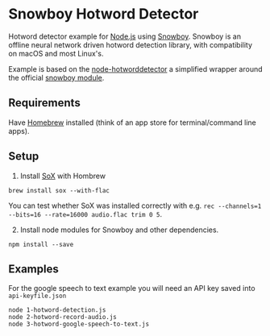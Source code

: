 # Snowboy Hotword Detector
Hotword detector example for [Node.js](https://nodejs.org/) using [Snowboy](https://snowboy.kitt.ai/). Snowboy is an offline neural network driven hotword detection library, with compatibility on macOS and most Linux's.

Example is based on the [node-hotworddetector](https://github.com/RedKenrok/node-hotworddetector) a simplified wrapper around the official [snowboy module](https://github.com/Kitt-AI/snowboy).

## Requirements
Have [Homebrew](https://brew.sh/) installed (think of an app store for terminal/command line apps).

## Setup
1. Install [SoX](http://sox.sourceforge.net/) with Hombrew

```
brew install sox --with-flac
```

You can test whether SoX was installed correctly with e.g. `rec --channels=1 --bits=16 --rate=16000 audio.flac trim 0 5`.

2. Install node modules for Snowboy and other dependencies.

```
npm install --save
```

## Examples
For the google speech to text example you will need an API key saved into `api-keyfile.json`

```
node 1-hotword-detection.js
node 2-hotword-record-audio.js
node 3-hotword-google-speech-to-text.js
```
